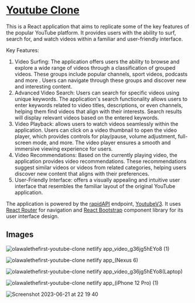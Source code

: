 # [Youtube Clone](https://olawalethefirst-youtube-clone.netlify.app)
This is a React application that aims to replicate some of the key features of the popular YouTube platform. It provides users with the ability to surf, search for, and watch videos within a familiar and user-friendly interface.

Key Features:
1. Video Surfing: The application offers users the ability to browse and explore a wide range of videos through a classification of grouped videos. These groups include popular channels, sport videos, podcasts and more	. Users can navigate through these groups and discover new and interesting content.
2. Advanced Video Search: Users can search for specific videos using unique keywords. The application's search functionality allows users to enter keywords related to video titles, descriptions, or even channels, helping them find videos that align with their interests. Search results will display relevant videos based on the entered keywords.
3. Video Playback: allows users to watch videos seamlessly within the application. Users can click on a video thumbnail to open the video player, which provides controls for play/pause, volume adjustment, full-screen mode, and more. The video player ensures a smooth and immersive viewing experience for users.
4. Video Recommendations: Based on the currently playing video, the application provides video recommendations. These recommendations suggest similar videos or videos from related categories, helping users discover new content that aligns with their preferences.
5. User-Friendly Interface: offers a visually appealing and intuitive user interface that resembles the familiar layout of the original YouTube application.

The application is powered by the [rapidAPI](https://rapidapi.com) endpoint, [YoutubeV3](https://rapidapi.com/ytdlfree/api/youtube-v31?utm_source=youtube.com%2FJavaScriptMastery&utm_medium=referral&utm_campaign=DevRel). It uses [React Router](https://reactrouter.com/en/main) for navigation and [React Bootstrap](https://react-bootstrap.github.io/) component library for its user interface design.

## Images

![olawalethefirst-youtube-clone netlify app_video_g36jg5hEYo8 (1)](https://github.com/olawalethefirst/youtube_clone/assets/66824020/3da8eced-a899-495c-8edb-714b702d5471)

![olawalethefirst-youtube-clone netlify app_(Nexus 6)](https://github.com/olawalethefirst/youtube_clone/assets/66824020/ca254871-6192-4837-8508-66e7d9727e18)

![olawalethefirst-youtube-clone netlify app_video_g36jg5hEYo8(Laptop)](https://github.com/olawalethefirst/youtube_clone/assets/66824020/3f4fc665-56b9-477a-954a-3c2770dbe64d)

![olawalethefirst-youtube-clone netlify app_(iPhone 12 Pro) (1)](https://github.com/olawalethefirst/youtube_clone/assets/66824020/08e958a0-b0ac-4baa-a78f-b9682d1c53a9)

![Screenshot 2023-06-21 at 22 19 40](https://github.com/olawalethefirst/youtube_clone/assets/66824020/544c40b6-2cb9-4feb-a978-2d936a8eefa1)


